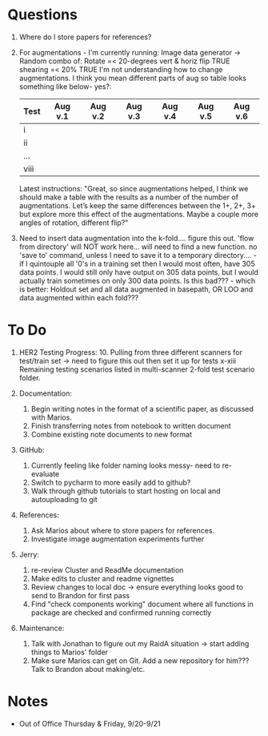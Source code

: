# Questions
1. Where do I store papers for references?
2. For augmentations - I'm currently running:
            Image data generator -> Random combo of:
            Rotate =< 20-degrees
            vert & horiz flip TRUE
            shearing =< 20% TRUE
   I'm not understanding how to change augmentations. I think you mean different parts of aug so table looks something like below- yes?:
   
   |Test|Aug v.1|Aug v.2|Aug v.3|Aug v.4|Aug v.5|Aug v.6|
   |--|--|--|--|--|--|--|
   |i|||||||
   |ii|||||||
   |...|||||||
   |viii||||||||
   
   Latest instructions: "Great, so since augmentations helped, I think we should make a table with the results as a number of the number of augmentations.  Let’s keep the same differences between the 1+, 2+, 3+ but explore more this effect of the augmentations.  Maybe a couple more angles of rotation, different flip?"
3. Need to insert data augmentation into the k-fold.... figure this out. 'flow from directory' will NOT work here... will need to find a new function. no 'save to' command, unless I need to save it to a temporary directory....
           - if I quintouple all '0's in a training set then I would most often, have 305 data points. I would still only have output on 305 data points, but I would actually train sometimes on only 300 data points. Is this bad???
           - which is better: Holdout set and all data augmented in basepath, OR LOO and data augmented within each fold???

# To Do
1. HER2 Testing Progress:
   10. Pulling from three different scanners for test/train set -> need to figure this out then set it up for tests x-xiii
       Remaining testing scenarios listed in multi-scanner 2-fold test scenario folder.

2. Documentation:
   1. Begin writing notes in the format of a scientific paper, as discussed with Marios.
   2. Finish transferring notes from notebook to written document
   3. Combine existing note documents to new format
   
3. GitHub:
   1. Currently feeling like folder naming looks messy- need to re-evaluate
   2. Switch to pycharm to more easily add to github? 
   3. Walk through github tutorials to start hosting on local and autouploading to git
   
4. References:
   1. Ask Marios about where to store papers for references. 
   2. Investigate image augmentation experiments further
   
5. Jerry:
   1. re-review Cluster and ReadMe documentation
   2. Make edits to cluster and readme vignettes
   3. Review changes to local doc -> ensure everything looks good to send to Brandon for first pass
   4. Find "check components working" document where all functions in package are checked and confirmed running correctly
   
6. Maintenance:
   1. Talk with Jonathan to figure out my RaidA situation -> start adding things to Marios' folder
   2. Make sure Marios can get on Git. Add a new repository for him??? Talk to Brandon about making/etc.




# Notes
 - Out of Office Thursday & Friday, 9/20-9/21
